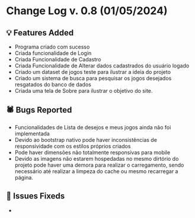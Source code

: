 # Change Log v. 0.8 (01/05/2024)

## 💡 Features Added

- Programa criado com sucesso
- Criada funcionalidade de Login
- Criada Funcionalidade de Cadastro
- Criada Funcionalidade de Alterar dados cadastrados do usuário logado
- Criado um dataset de jogos teste para ilustrar a ideia do projeto
- Criado um sistema de busca para pesquisar os jogos desejados resgatados do banco de dados
- Criada uma tela de Sobre para ilustrar o objetivo do site.
  

## 🕷️ Bugs Reported

- Funcionalidades de Lista de desejos e meus jogos ainda não foi implementada
- Devido ao bootstrap nativo pode haver inconsistências de responsividade com os estilos próprios criados
- Pode haver dimensões não totalmente responsivas para mobile
- Devido as imagens não estarem hospedadas no mesmo dirtório do projeto pode haver uma demora para realizar o carregamento, sendo necessário até realizar a limpeza do cache ou mesmo recarregar a página.


## 🔧 Issues Fixeds

-
